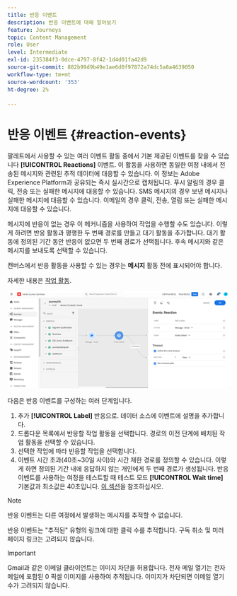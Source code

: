 ```yaml
---
title: 반응 이벤트
description: 반응 이벤트에 대해 알아보기
feature: Journeys
topic: Content Management
role: User
level: Intermediate
exl-id: 235384f3-0dce-4797-8f42-1d4d01fa42d9
source-git-commit: 882b99d9b49e1ae6d0f97872a74dc5a8a4639050
workflow-type: tm+mt
source-wordcount: '353'
ht-degree: 2%

---
```


# 반응 이벤트 {#reaction-events}

팔레트에서 사용할 수 있는 여러 이벤트 활동 중에서 기본 제공된 이벤트를 찾을 수 있습니다 **[!UICONTROL Reactions]** 이벤트. 이 활동을 사용하면 동일한 여정 내에서 전송된 메시지와 관련된 추적 데이터에 대응할 수 있습니다. 이 정보는 Adobe Experience Platform과 공유되는 즉시 실시간으로 캡처됩니다. 푸시 알림의 경우 클릭, 전송 또는 실패한 메시지에 대응할 수 있습니다. SMS 메시지의 경우 보낸 메시지나 실패한 메시지에 대응할 수 있습니다. 이메일의 경우 클릭, 전송, 열림 또는 실패한 메시지에 대응할 수 있습니다.

메시지에 반응이 없는 경우 이 메커니즘을 사용하여 작업을 수행할 수도 있습니다. 이렇게 하려면 반응 활동과 평행한 두 번째 경로를 만들고 대기 활동을 추가합니다. 대기 활동에 정의된 기간 동안 반응이 없으면 두 번째 경로가 선택됩니다. 후속 메시지와 같은 메시지를 보내도록 선택할 수 있습니다.

캔버스에서 반응 활동을 사용할 수 있는 경우는 **메시지** 활동 전에 표시되어야 합니다.

자세한 내용은 [작업 활동](../building-journeys/about-journey-activities.md#action-activities).

![](assets/journey45.png)

다음은 반응 이벤트를 구성하는 여러 단계입니다.

1. 추가 **[!UICONTROL Label]** 반응으로. 데이터 소스에 이벤트에 설명을 추가합니다.
1. 드롭다운 목록에서 반응할 작업 활동을 선택합니다. 경로의 이전 단계에 배치된 작업 활동을 선택할 수 있습니다.
1. 선택한 작업에 따라 반응할 작업을 선택합니다.
1. 이벤트 시간 초과(40초~30일 사이)와 시간 제한 경로를 정의할 수 있습니다. 이렇게 하면 정의된 기간 내에 응답하지 않는 개인에게 두 번째 경로가 생성됩니다. 반응 이벤트를 사용하는 여정을 테스트할 때 테스트 모드 **[!UICONTROL Wait time]** 기본값과 최소값은 40초입니다. [이 섹션](../building-journeys/testing-the-journey.md)을 참조하십시오.

>[!NOTE]
>
>
>반응 이벤트는 다른 여정에서 발생하는 메시지를 추적할 수 없습니다.
>
>반응 이벤트는 &quot;추적된&quot; 유형의 링크에 대한 클릭 수를 추적합니다. 구독 취소 및 미러 페이지 링크는 고려되지 않습니다.

>[!IMPORTANT]
>
>Gmail과 같은 이메일 클라이언트는 이미지 차단을 허용합니다. 전자 메일 열기는 전자 메일에 포함된 0 픽셀 이미지를 사용하여 추적됩니다. 이미지가 차단되면 이메일 열기 수가 고려되지 않습니다.
